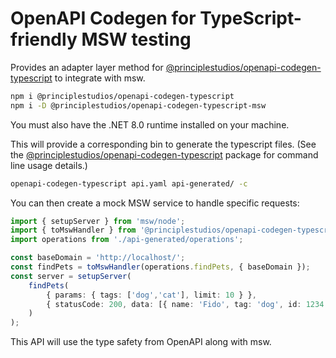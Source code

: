 # OpenAPI Codegen for TypeScript-friendly MSW testing

Provides an adapter layer method for
[@principlestudios/openapi-codegen-typescript][1] to integrate with msw.

```sh
npm i @principlestudios/openapi-codegen-typescript
npm i -D @principlestudios/openapi-codegen-typescript-msw
```

You must also have the .NET 8.0 runtime installed on your machine.

This will provide a corresponding bin to generate the typescript files. (See the
[@principlestudios/openapi-codegen-typescript][1] package for command line usage
details.)

```sh
openapi-codegen-typescript api.yaml api-generated/ -c
```

You can then create a mock MSW service to handle specific requests:

```ts
import { setupServer } from 'msw/node';
import { toMswHandler } from '@principlestudios/openapi-codegen-typescript-msw';
import operations from './api-generated/operations';

const baseDomain = 'http://localhost/';
const findPets = toMswHandler(operations.findPets, { baseDomain });
const server = setupServer(
    findPets(
        { params: { tags: ['dog','cat'], limit: 10 } },
        { statusCode: 200, data: [{ name: 'Fido', tag: 'dog', id: 1234 }], mimeType: 'application/json' }
    )
);
```

This API will use the type safety from OpenAPI along with msw.

[1]: https://www.npmjs.com/package/@principlestudios/openapi-codegen-typescript